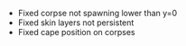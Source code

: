- Fixed corpse not spawning lower than y=0
- Fixed skin layers not persistent
- Fixed cape position on corpses